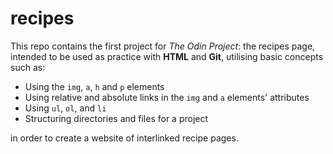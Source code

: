 # recipes

This repo contains the first project for *The Odin Project*: the recipes page, intended to be used as practice with **HTML** and **Git**, utilising basic concepts such as:

- Using the `img`, `a`, `h` and `p` elements
- Using relative and absolute links in the `img` and `a` elements' attributes
- Using `ul`, `ol`, and `li`
- Structuring directories and files for a project

in order to create a website of interlinked recipe pages.